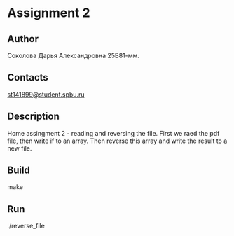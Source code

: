 # Assignment 2
## Author
Соколова Дарья Александровна 25Б81-мм.
## Contacts
st141899@student.spbu.ru
## Description
Home assingment 2 - reading and reversing the file. First we raed the pdf file, then write if to an array. Then reverse this array and write the result to a new file.
## Build
make
## Run
./reverse_file
